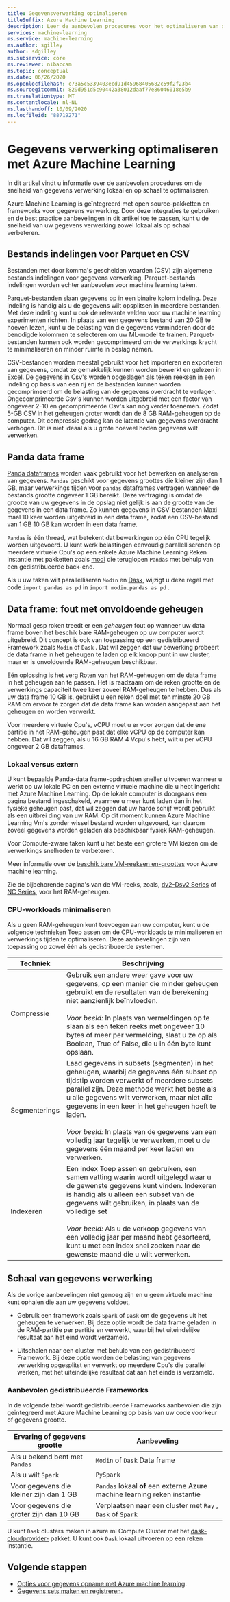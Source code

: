 ```yaml
---
title: Gegevensverwerking optimaliseren
titleSuffix: Azure Machine Learning
description: Leer de aanbevolen procedures voor het optimaliseren van gegevens verwerkings snelheden en de integratie Azure Machine Learning ondersteunt voor gegevens verwerking op schaal.
services: machine-learning
ms.service: machine-learning
ms.author: sgilley
author: sdgilley
ms.subservice: core
ms.reviewer: nibaccam
ms.topic: conceptual
ms.date: 06/26/2020
ms.openlocfilehash: c73a5c5339403ecd91d45968405682c59f2f23b4
ms.sourcegitcommit: 829d951d5c90442a38012daaf77e86046018e5b9
ms.translationtype: MT
ms.contentlocale: nl-NL
ms.lasthandoff: 10/09/2020
ms.locfileid: "88719271"
---
```

# <a name="optimize-data-processing-with-azure-machine-learning"></a>Gegevens verwerking optimaliseren met Azure Machine Learning

In dit artikel vindt u informatie over de aanbevolen procedures om de snelheid van gegevens verwerking lokaal en op schaal te optimaliseren.

Azure Machine Learning is geïntegreerd met open source-pakketten en frameworks voor gegevens verwerking. Door deze integraties te gebruiken en de best practice aanbevelingen in dit artikel toe te passen, kunt u de snelheid van uw gegevens verwerking zowel lokaal als op schaal verbeteren.

## <a name="parquet-and-csv-file-formats"></a>Bestands indelingen voor Parquet en CSV

Bestanden met door komma's gescheiden waarden (CSV) zijn algemene bestands indelingen voor gegevens verwerking. Parquet-bestands indelingen worden echter aanbevolen voor machine learning taken.

[Parquet-bestanden](https://parquet.apache.org/) slaan gegevens op in een binaire kolom indeling. Deze indeling is handig als u de gegevens wilt opsplitsen in meerdere bestanden. Met deze indeling kunt u ook de relevante velden voor uw machine learning experimenten richten. In plaats van een gegevens bestand van 20 GB te hoeven lezen, kunt u de belasting van die gegevens verminderen door de benodigde kolommen te selecteren om uw ML-model te trainen. Parquet-bestanden kunnen ook worden gecomprimeerd om de verwerkings kracht te minimaliseren en minder ruimte in beslag nemen.

CSV-bestanden worden meestal gebruikt voor het importeren en exporteren van gegevens, omdat ze gemakkelijk kunnen worden bewerkt en gelezen in Excel. De gegevens in Csv's worden opgeslagen als teken reeksen in een indeling op basis van een rij en de bestanden kunnen worden gecomprimeerd om de belasting van de gegevens overdracht te verlagen. Ongecomprimeerde Csv's kunnen worden uitgebreid met een factor van ongeveer 2-10 en gecomprimeerde Csv's kan nog verder toenemen. Zodat 5-GB CSV in het geheugen groter wordt dan de 8 GB RAM-geheugen op de computer. Dit compressie gedrag kan de latentie van gegevens overdracht verhogen. Dit is niet ideaal als u grote hoeveel heden gegevens wilt verwerken. 

## <a name="pandas-dataframe"></a>Panda data frame

[Panda dataframes](https://pandas.pydata.org/pandas-docs/stable/getting_started/overview.html) worden vaak gebruikt voor het bewerken en analyseren van gegevens. `Pandas` geschikt voor gegevens groottes die kleiner zijn dan 1 GB, maar verwerkings tijden voor `pandas` dataframes vertragen wanneer de bestands grootte ongeveer 1 GB bereikt. Deze vertraging is omdat de grootte van uw gegevens in de opslag niet gelijk is aan de grootte van de gegevens in een data frame. Zo kunnen gegevens in CSV-bestanden Maxi maal 10 keer worden uitgebreid in een data frame, zodat een CSV-bestand van 1 GB 10 GB kan worden in een data frame.

`Pandas` is één thread, wat betekent dat bewerkingen op één CPU tegelijk worden uitgevoerd. U kunt werk belastingen eenvoudig parallelliserenen op meerdere virtuele Cpu's op een enkele Azure Machine Learning Reken instantie met pakketten zoals [modi](https://modin.readthedocs.io/en/latest/) die teruglopen `Pandas` met behulp van een gedistribueerde back-end.

Als u uw taken wilt parallelliseren `Modin` en [Dask](https://dask.org), wijzigt u deze regel met code `import pandas as pd` in `import modin.pandas as pd` .

## <a name="dataframe-out-of-memory-error"></a>Data frame: fout met onvoldoende geheugen 

Normaal gesp roken treedt er een *geheugen* fout op wanneer uw data frame boven het beschik bare RAM-geheugen op uw computer wordt uitgebreid. Dit concept is ook van toepassing op een gedistribueerd Framework zoals `Modin` of `Dask` .  Dat wil zeggen dat uw bewerking probeert de data frame in het geheugen te laden op elk knoop punt in uw cluster, maar er is onvoldoende RAM-geheugen beschikbaar.

Eén oplossing is het verg Roten van het RAM-geheugen om de data frame in het geheugen aan te passen. Het is raadzaam om de reken grootte en de verwerkings capaciteit twee keer zoveel RAM-geheugen te hebben. Dus als uw data frame 10 GB is, gebruikt u een reken doel met ten minste 20 GB RAM om ervoor te zorgen dat de data frame kan worden aangepast aan het geheugen en worden verwerkt. 

Voor meerdere virtuele Cpu's, vCPU moet u er voor zorgen dat de ene partitie in het RAM-geheugen past dat elke vCPU op de computer kan hebben. Dat wil zeggen, als u 16 GB RAM 4 Vcpu's hebt, wilt u per vCPU ongeveer 2 GB dataframes.

### <a name="local-vs-remote"></a>Lokaal versus extern

U kunt bepaalde Panda-data frame-opdrachten sneller uitvoeren wanneer u werkt op uw lokale PC en een externe virtuele machine die u hebt ingericht met Azure Machine Learning. Op de lokale computer is doorgaans een pagina bestand ingeschakeld, waarmee u meer kunt laden dan in het fysieke geheugen past, dat wil zeggen dat uw harde schijf wordt gebruikt als een uitbrei ding van uw RAM. Op dit moment kunnen Azure Machine Learning Vm's zonder wissel bestand worden uitgevoerd, kan daarom zoveel gegevens worden geladen als beschikbaar fysiek RAM-geheugen. 

Voor Compute-zware taken kunt u het beste een grotere VM kiezen om de verwerkings snelheden te verbeteren.

Meer informatie over de [beschik bare VM-reeksen en-groottes](concept-compute-target.md#supported-vm-series-and-sizes) voor Azure machine learning. 

Zie de bijbehorende pagina's van de VM-reeks, zoals, [dv2-Dsv2 Series](../virtual-machines/dv2-dsv2-series-memory.md) of [NC Series](../virtual-machines/nc-series.md), voor het RAM-geheugen.

### <a name="minimize-cpu-workloads"></a>CPU-workloads minimaliseren

Als u geen RAM-geheugen kunt toevoegen aan uw computer, kunt u de volgende technieken Toep assen om de CPU-workloads te minimaliseren en verwerkings tijden te optimaliseren. Deze aanbevelingen zijn van toepassing op zowel één als gedistribueerde systemen.

Techniek | Beschrijving
----|----
Compressie | Gebruik een andere weer gave voor uw gegevens, op een manier die minder geheugen gebruikt en de resultaten van de berekening niet aanzienlijk beïnvloeden.<br><br>*Voor beeld:* In plaats van vermeldingen op te slaan als een teken reeks met ongeveer 10 bytes of meer per vermelding, slaat u ze op als Boolean, True of False, die u in één byte kunt opslaan.
Segmenterings | Laad gegevens in subsets (segmenten) in het geheugen, waarbij de gegevens één subset op tijdstip worden verwerkt of meerdere subsets parallel zijn. Deze methode werkt het beste als u alle gegevens wilt verwerken, maar niet alle gegevens in een keer in het geheugen hoeft te laden. <br><br>*Voor beeld:* In plaats van de gegevens van een volledig jaar tegelijk te verwerken, moet u de gegevens één maand per keer laden en verwerken.
Indexeren | Een index Toep assen en gebruiken, een samen vatting waarin wordt uitgelegd waar u de gewenste gegevens kunt vinden. Indexeren is handig als u alleen een subset van de gegevens wilt gebruiken, in plaats van de volledige set<br><br>*Voor beeld:* Als u de verkoop gegevens van een volledig jaar per maand hebt gesorteerd, kunt u met een index snel zoeken naar de gewenste maand die u wilt verwerken.

## <a name="scale-data-processing"></a>Schaal van gegevens verwerking

Als de vorige aanbevelingen niet genoeg zijn en u geen virtuele machine kunt ophalen die aan uw gegevens voldoet, 

* Gebruik een framework zoals `Spark` of `Dask` om de gegevens uit het geheugen te verwerken. Bij deze optie wordt de data frame geladen in de RAM-partitie per partitie en verwerkt, waarbij het uiteindelijke resultaat aan het eind wordt verzameld.  

* Uitschalen naar een cluster met behulp van een gedistribueerd Framework. Bij deze optie worden de belasting van gegevens verwerking opgesplitst en verwerkt op meerdere Cpu's die parallel werken, met het uiteindelijke resultaat dat aan het einde is verzameld.

### <a name="recommended-distributed-frameworks"></a>Aanbevolen gedistribueerde Frameworks

In de volgende tabel wordt gedistribueerde Frameworks aanbevolen die zijn geïntegreerd met Azure Machine Learning op basis van uw code voorkeur of gegevens grootte.

Ervaring of gegevens grootte | Aanbeveling
------|------
Als u bekend bent met `Pandas`| `Modin` of `Dask` Data frame
Als u wilt `Spark` | `PySpark`
Voor gegevens die kleiner zijn dan 1 GB | `Pandas` lokaal **of** een externe Azure machine learning reken instantie
Voor gegevens die groter zijn dan 10 GB| Verplaatsen naar een cluster met `Ray` , `Dask` of `Spark`

U kunt `Dask` clusters maken in azure ml Compute Cluster met het [dask-cloudprovider-](https://cloudprovider.dask.org/en/latest/#azure) pakket. U kunt ook `Dask` lokaal uitvoeren op een reken instantie.

## <a name="next-steps"></a>Volgende stappen

* [Opties voor gegevens opname met Azure machine learning](concept-data-ingestion.md).
* [Gegevens sets maken en registreren](how-to-create-register-datasets.md).
